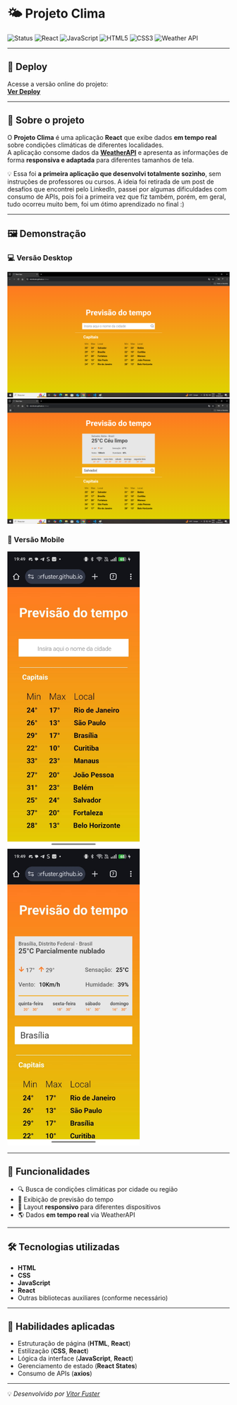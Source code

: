 # 🌤️ Projeto Clima

![Status](https://img.shields.io/badge/Status-Ativo-success?style=flat-square)
![React](https://img.shields.io/badge/React-18.0.0-61DAFB?style=flat-square&logo=react)
![JavaScript](https://img.shields.io/badge/JavaScript-ES6%2B-F7DF1E?style=flat-square&logo=javascript&logoColor=black)
![HTML5](https://img.shields.io/badge/HTML5-E34F26?style=flat-square&logo=html5&logoColor=white)
![CSS3](https://img.shields.io/badge/CSS3-1572B6?style=flat-square&logo=css3&logoColor=white)
![Weather API](https://img.shields.io/badge/API-WeatherAPI-purple?style=flat-square)

---

## 🔗 Deploy
Acesse a versão online do projeto:  
**[Ver Deploy](https://vitorfuster.github.io/clima/)**

---

## 📌 Sobre o projeto

O **Projeto Clima** é uma aplicação **React** que exibe dados **em tempo real** sobre condições climáticas de diferentes localidades.  
A aplicação consome dados da **[WeatherAPI](https://www.weatherapi.com/)** e apresenta as informações de forma **responsiva e adaptada** para diferentes tamanhos de tela.

💡 Essa foi **a primeira aplicação que desenvolvi totalmente sozinho**, sem instruções de professores ou cursos. A ideia foi retirada de um post de desafios que encontrei pelo LinkedIn, passei por algumas dificuldades com consumo de APIs, pois foi a primeira vez que fiz também, porém, em geral, tudo ocorreu muito bem, foi um ótimo aprendizado no final :)

---

## 🖼️ Demonstração

### 💻 Versão Desktop
<img src="https://github.com/Vitorfuster/clima/blob/main/img/img-git/Desktop-site.png" width="700" alt="Versão Desktop - Tela Inicial">
<img src="https://github.com/Vitorfuster/clima/blob/main/img/img-git/Desktop-site-pesquisa.png" width="700" alt="Versão Desktop - Pesquisa">

### 📱 Versão Mobile
<img src="https://github.com/Vitorfuster/clima/blob/main/img/img-git/Celular-site.jpeg" width="300" alt="Versão Mobile - Tela Inicial">&nbsp;&nbsp;<img src="https://github.com/Vitorfuster/clima/blob/main/img/img-git/Celular-site-pesquisa.jpeg" width="300" alt="Versão Mobile - Pesquisa">


---

## 🚀 Funcionalidades

- 🔍 Busca de condições climáticas por cidade ou região  
- 📅 Exibição de previsão do tempo  
- 📱 Layout **responsivo** para diferentes dispositivos  
- 🌎 Dados **em tempo real** via WeatherAPI

---

## 🛠️ Tecnologias utilizadas

- **HTML**  
- **CSS**  
- **JavaScript**  
- **React**  
- Outras bibliotecas auxiliares (conforme necessário)

---

## 🧠 Habilidades aplicadas

- Estruturação de página (**HTML**, **React**)  
- Estilização (**CSS**, **React**)  
- Lógica da interface (**JavaScript**, **React**)  
- Gerenciamento de estado (**React States**)  
- Consumo de APIs (**axios**)

---

💡 *Desenvolvido por [Vitor Fuster](https://github.com/Vitorfuster)*
